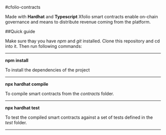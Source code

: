 #cfolio-contracts

Made with **Hardhat** and **Typescript** Xfolio smart contracts enable on-chain governance and means to distribute revenue coming from the platform.
  
##Quick guide

Make sure thay you have _*npm*_ and _*git*_ installed.
Clone this repository and cd into it. Then run following commands:

***
**npm install**

To install the dependencies of the project

***
**npx hardhat compile**

To compile smart contracts from the _contracts_ folder.

***
**npx hardhat test**

To test the compiled smart contracts against a set of tests defined in the _test_ folder.

***


